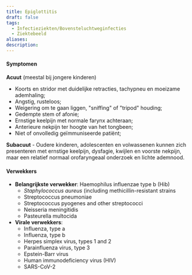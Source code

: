 ```yaml
---
title: Epiglottitis
draft: false
tags:
  - Infectieziekten/Bovensteluchtweginfecties
  - Ziektebeeld
aliases: 
description:
---
```



#### Symptomen
**Acuut** (meestal bij jongere kinderen)
- Koorts en stridor met duidelijke retracties, tachypneu en moeizame ademhaling;
- Angstig, rusteloos;
- Weigering om te gaan liggen, "sniffing" of "tripod" houding;
- Gedempte stem of afonie;
- Ernstige keelpijn met normale farynx achteraan;
- Anterieure nekpijn ter hoogte van het tongbeen;
- Niet of onvolledig geïmmuniseerde patiënt;

**Subacuut** - Oudere kinderen, adolescenten en volwassenen kunnen zich presenteren met ernstige keelpijn, dysfagie, kwijlen en voorste nekpijn, maar een relatief normaal orofaryngeaal onderzoek en lichte ademnood.

#### Verwekkers
- **Belangrijkste verwekker**: Haemophilus influenzae type b (Hib) 
	- _Staphylococcus aureus_ (including methicillin-resistant strains
	- Streptococcus pneumoniae
	- Streptococcus pyogenes and other streptococci 
	- Neisseria meningitidis
	- Pasteurella multocida
- **Virale verwekkers**:
	- Influenza, type a
	- Influenza, type b 
	- Herpes simplex virus, types 1 and 2 
	- Parainfluenza virus, type 3 
	- Epstein-Barr virus 
	- Human immunodeficiency virus (HIV) 
	- SARS-CoV-2 
